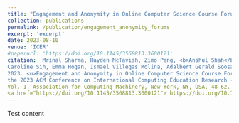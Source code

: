 ```yaml
---
title: "Engagement and Anonymity in Online Computer Science Course Forums"
collection: publications
permalink: /publication/engagement_anonymity_forums
excerpt: 'excerpt'
date: 2023-08-10
venue: 'ICER'
#paperurl: 'https://doi.org/10.1145/3568813.3600121'
citation: 'Mrinal Sharma, Hayden McTavish, Zimo Peng, <b>Anshul Shah</b>, Vardhan Agarwal, 
Caroline Sih, Emma Hogan, Ismael Villegas Molina, Adalbert Gerald Soosai Raj, and Kristen Vaccaro. 
2023. <u>Engagement and Anonymity in Online Computer Science Course Forums</u>. In Proceedings of 
the 2023 ACM Conference on International Computing Education Research - Volume 1 (ICER '23), 
Vol. 1. Association for Computing Machinery, New York, NY, USA, 48–62. 
<a href="https://doi.org/10.1145/3568813.3600121"> https://doi.org/10.1145/3568813.3600121</a></p>'
---
```


Test content
